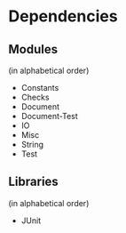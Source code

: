 # Dependencies

## Modules
(in alphabetical order)

* Constants
* Checks
* Document
* Document-Test
* IO
* Misc
* String
* Test

## Libraries
(in alphabetical order)

* JUnit
